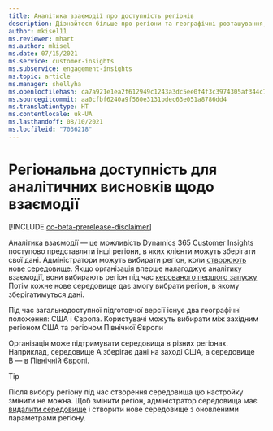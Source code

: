 ```yaml
---
title: Аналітика взаємодії про доступність регіонів
description: Дізнайтеся більше про регіони та географічні розташування, на які розгортається служба.
author: mkisel11
ms.reviewer: mhart
ms.author: mkisel
ms.date: 07/15/2021
ms.service: customer-insights
ms.subservice: engagement-insights
ms.topic: article
ms.manager: shellyha
ms.openlocfilehash: ca7a921e1ea2f612949c1243a3dc5ee0f4f3c3974305af344c77b870db3e00a9
ms.sourcegitcommit: aa0cfbf6240a9f560e3131bdec63e051a8786dd4
ms.translationtype: HT
ms.contentlocale: uk-UA
ms.lasthandoff: 08/10/2021
ms.locfileid: "7036218"
---
```

# <a name="regional-availability-for-engagement-insights"></a>Регіональна доступність для аналітичних висновків щодо взаємодії

[!INCLUDE [cc-beta-prerelease-disclaimer](includes/cc-beta-prerelease-disclaimer.md)]

Аналітика взаємодії — це можливість Dynamics 365 Customer Insights поступово представляти інші регіони, в яких клієнти можуть зберігати свої дані. Адміністратори можуть вибирати регіон, коли [створюють нове середовище](manage-environments-workspaces.md#create-an-environment). Якщо організація вперше налагоджує аналітику взаємодії, вони вибирають регіон під час [керованого першого запуску](quickstart.md) Потім кожне нове середовище дає змогу вибрати регіон, в якому зберігатимуться дані.

Під час загальнодоступної підготовчої версії існує два географічні положення: США і Європа. Користувачі можуть вибирати між західним регіоном США та регіоном Північної Європи

Організація може підтримувати середовища в різних регіонах. Наприклад, середовище А зберігає дані на заході США, а середовище В — в Північній Європі.

> [!TIP]
> Після вибору регіону під час створення середовища цю настройку змінити не можна. Щоб змінити регіон, адміністратор середовища має [видалити середовище](manage-environments-workspaces.md#delete-an-environment) і створити нове середовище з оновленими параметрами регіону.


